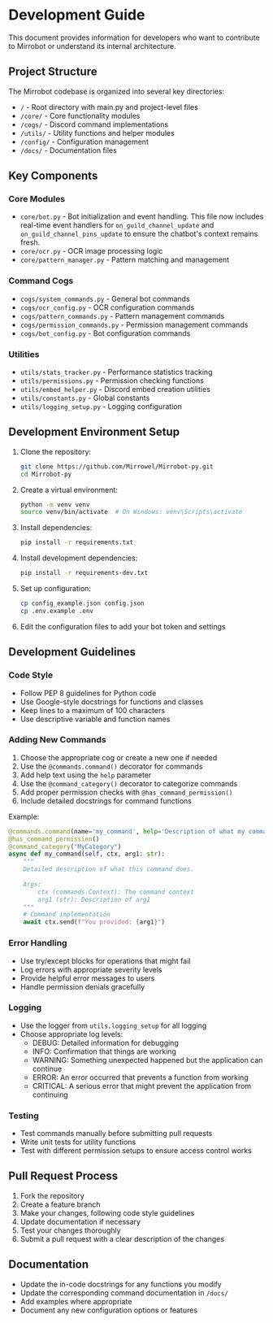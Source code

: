 # Development Guide

This document provides information for developers who want to contribute to Mirrobot or understand its internal architecture.

## Project Structure

The Mirrobot codebase is organized into several key directories:

- `/` - Root directory with main.py and project-level files
- `/core/` - Core functionality modules
- `/cogs/` - Discord command implementations
- `/utils/` - Utility functions and helper modules
- `/config/` - Configuration management
- `/docs/` - Documentation files

## Key Components

### Core Modules

- `core/bot.py` - Bot initialization and event handling. This file now includes real-time event handlers for `on_guild_channel_update` and `on_guild_channel_pins_update` to ensure the chatbot's context remains fresh.
- `core/ocr.py` - OCR image processing logic
- `core/pattern_manager.py` - Pattern matching and management

### Command Cogs

- `cogs/system_commands.py` - General bot commands
- `cogs/ocr_config.py` - OCR configuration commands
- `cogs/pattern_commands.py` - Pattern management commands
- `cogs/permission_commands.py` - Permission management commands
- `cogs/bot_config.py` - Bot configuration commands

### Utilities

- `utils/stats_tracker.py` - Performance statistics tracking
- `utils/permissions.py` - Permission checking functions
- `utils/embed_helper.py` - Discord embed creation utilities
- `utils/constants.py` - Global constants
- `utils/logging_setup.py` - Logging configuration

## Development Environment Setup

1. Clone the repository:
   ```bash
   git clone https://github.com/Mirrowel/Mirrobot-py.git
   cd Mirrobot-py
   ```

2. Create a virtual environment:
   ```bash
   python -m venv venv
   source venv/bin/activate  # On Windows: venv\Scripts\activate
   ```

3. Install dependencies:
   ```bash
   pip install -r requirements.txt
   ```

4. Install development dependencies:
   ```bash
   pip install -r requirements-dev.txt
   ```

5. Set up configuration:
   ```bash
   cp config_example.json config.json
   cp .env.example .env
   ```
   
6. Edit the configuration files to add your bot token and settings

## Development Guidelines

### Code Style

- Follow PEP 8 guidelines for Python code
- Use Google-style docstrings for functions and classes
- Keep lines to a maximum of 100 characters
- Use descriptive variable and function names

### Adding New Commands

1. Choose the appropriate cog or create a new one if needed
2. Use the `@commands.command()` decorator for commands
3. Add help text using the `help` parameter
4. Use the `@command_category()` decorator to categorize commands
5. Add proper permission checks with `@has_command_permission()`
6. Include detailed docstrings for command functions

Example:

```python
@commands.command(name='my_command', help='Description of what my command does.\nArguments: arg1 - Description of arg1\nExample: !my_command value')
@has_command_permission()
@command_category("MyCategory")
async def my_command(self, ctx, arg1: str):
    """
    Detailed description of what this command does.
    
    Args:
        ctx (commands.Context): The command context
        arg1 (str): Description of arg1
    """
    # Command implementation
    await ctx.send(f"You provided: {arg1}")
```

### Error Handling

- Use try/except blocks for operations that might fail
- Log errors with appropriate severity levels
- Provide helpful error messages to users
- Handle permission denials gracefully

### Logging

- Use the logger from `utils.logging_setup` for all logging
- Choose appropriate log levels:
  - DEBUG: Detailed information for debugging
  - INFO: Confirmation that things are working
  - WARNING: Something unexpected happened but the application can continue
  - ERROR: An error occurred that prevents a function from working
  - CRITICAL: A serious error that might prevent the application from continuing

### Testing

- Test commands manually before submitting pull requests
- Write unit tests for utility functions
- Test with different permission setups to ensure access control works

## Pull Request Process

1. Fork the repository
2. Create a feature branch
3. Make your changes, following code style guidelines
4. Update documentation if necessary
5. Test your changes thoroughly
6. Submit a pull request with a clear description of the changes

## Documentation

- Update the in-code docstrings for any functions you modify
- Update the corresponding command documentation in `/docs/`
- Add examples where appropriate
- Document any new configuration options or features
